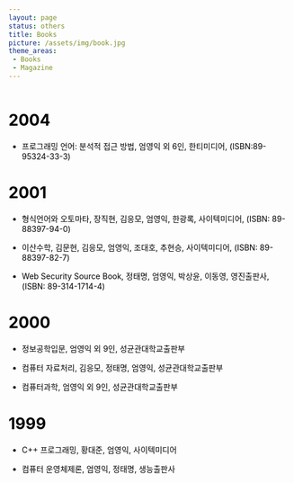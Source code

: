 ```yaml
---
layout: page
status: others
title: Books
picture: /assets/img/book.jpg
theme_areas:
 - Books
 - Magazine
---
```


<div id="content" style="max-width:1000px"><div id="gap"> <div style="overflow:hidden;WIDTH: 100%; FLOAT: left"><div style="padding:0px 0px 0px 0px !important;"><h1 style="MARGIN-RIGHT: 0px" dir="ltr"><span style="COLOR: #000000">2004</span></h1>
<p></p>
<ul>
<li><span style="COLOR: #000000">프로그래밍 언어: 분석적 접근 방법, 엄영익 외 6인, 한티미디어, (ISBN:89-95324-33-3)&nbsp;</span></li></ul>
<h1><span style="COLOR: #000000">2001</span></h1>
<p></p>
<ul>
<li><span style="COLOR: #000000">형식언어와 오토마타, 장직현, 김응모, 엄영익, 한광록, 사이텍미디어, (ISBN: 89-88397-94-0)&nbsp;</span></li></ul>
<ul>
<li><font class="Apple-style-span" color="#636363"><span style="COLOR: #000000">이산수학, 김문현, 김응모, 엄영익, 조대호, 추현승, 사이텍미디어, (ISBN: 89-88397-82-7)</span></font></li></ul>
<ul>
<li><font class="Apple-style-span" color="#636363"><span style="COLOR: #000000">Web Security Source Book, 정태명, 엄영익, 박상윤, 이동영, 영진출판사, (ISBN: 89-314-1714-4)</span></font></li></ul>
<h1><span style="COLOR: #000000">2000</span></h1>
<div>
<ul>
<li><span style="COLOR: #000000" class="Apple-style-span">정보공학입문, 엄영익 외 9인, 성균관대학교출판부</span></li></ul>
<ul>
<li><font class="Apple-style-span" color="#636363"><span style="COLOR: #000000">컴퓨터 자료처리, 김응모, 정태명, 엄영익, 성균관대학교출판부&nbsp;</span></font></li></ul>
<ul>
<li><font class="Apple-style-span" color="#636363"><span style="COLOR: #000000">컴퓨터과학, 엄영익 외 9인, 성균관대학교출판부&nbsp;</span></font></li></ul>
<h1><span style="COLOR: #000000">1999</span></h1>
<div>
<ul>
<li><span style="COLOR: #000000" class="Apple-style-span">C++ 프로그래밍, 황대준, 엄영익, 사이텍미디어</span></li></ul>
<ul>
<li><font class="Apple-style-span" color="#636363"><span style="COLOR: #000000">컴퓨터 운영체제론, 엄영익, 정태명, 생능출판사</span></font></li></ul></div></div></div></div> </div></div>

</div>
